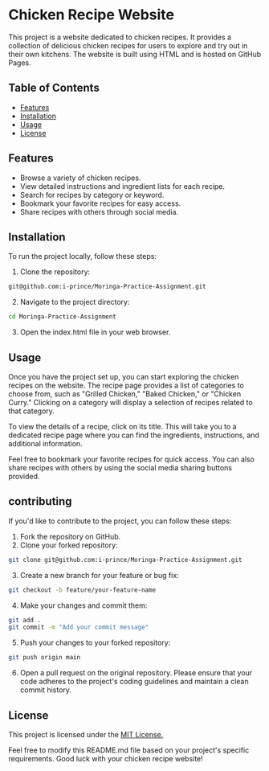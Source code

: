 # Chicken Recipe Website
This project is a website dedicated to chicken recipes. It provides a collection of delicious chicken recipes for users to explore and try out in their own kitchens. The website is built using HTML and is hosted on GitHub Pages.
## Table of Contents
* [Features](www.chelseafc.com)
* [Installation](www.chelseafc.com)
* [Usage](www.chelseafc.com)
* [License](www.chelseafc.com)

## Features
* Browse a variety of chicken recipes.
* View detailed instructions and ingredient lists for each recipe.
* Search for recipes by category or keyword.
* Bookmark your favorite recipes for easy access.
* Share recipes with others through social media.

## Installation
To run the project locally, follow these steps:
1. Clone the repository:
```bash
git@github.com:i-prince/Moringa-Practice-Assignment.git
```
2. Navigate to the project directory:
```bash
cd Moringa-Practice-Assignment
```
3. Open the index.html file in your web browser.

## Usage
Once you have the project set up, you can start exploring the chicken recipes on the website. The recipe page provides a list of categories to choose from, such as "Grilled Chicken," "Baked Chicken," or "Chicken Curry." Clicking on a category will display a selection of recipes related to that category.

To view the details of a recipe, click on its title. This will take you to a dedicated recipe page where you can find the ingredients, instructions, and additional information.

Feel free to bookmark your favorite recipes for quick access. You can also share recipes with others by using the social media sharing buttons provided.

## contributing
If you'd like to contribute to the project, you can follow these steps:
1. Fork the repository on GitHub.
2. Clone your forked repository:
```bash
git clone git@github.com:i-prince/Moringa-Practice-Assignment.git
```
3. Create a new branch for your feature or bug fix:
```bash
git checkout -b feature/your-feature-name
```
4. Make your changes and commit them:
```bash
git add .
git commit -m "Add your commit message"
```
5. Push your changes to your forked repository:
```bash
git push origin main
```
6. Open a pull request on the original repository.
Please ensure that your code adheres to the project's coding guidelines and maintain a clean commit history.

## License
This project is licensed under the [MIT License.](https://opensource.org/license/mit/)

Feel free to modify this README.md file based on your project's specific requirements. Good luck with your chicken recipe website!



